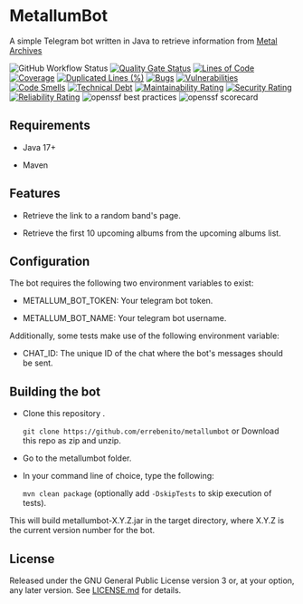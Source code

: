 # MetallumBot

A simple Telegram bot written in Java to retrieve information from [Metal Archives](https://www.metal-archives.com/)

![GitHub Workflow Status](https://img.shields.io/github/actions/workflow/status/errebenito/metallumbot/maven.yml?color=%2300aa00&logo=github) [![Quality Gate Status](https://sonarcloud.io/api/project_badges/measure?project=errebenito_metallumbot&metric=alert_status)](https://sonarcloud.io/dashboard?id=errebenito_metallumbot) [![Lines of Code](https://sonarcloud.io/api/project_badges/measure?project=errebenito_metallumbot&metric=ncloc)](https://sonarcloud.io/dashboard?id=errebenito_metallumbot) [![Coverage](https://sonarcloud.io/api/project_badges/measure?project=errebenito_metallumbot&metric=coverage)](https://sonarcloud.io/dashboard?id=errebenito_metallumbot) [![Duplicated Lines (%)](https://sonarcloud.io/api/project_badges/measure?project=errebenito_metallumbot&metric=duplicated_lines_density)](https://sonarcloud.io/dashboard?errebenito_metallumbot) [![Bugs](https://sonarcloud.io/api/project_badges/measure?project=errebenito_metallumbot&metric=bugs)](https://sonarcloud.io/dashboard?id=errebenito_metallumbot) [![Vulnerabilities](https://sonarcloud.io/api/project_badges/measure?project=errebenito_metallumbot&metric=vulnerabilities)](https://sonarcloud.io/dashboard?id=errebenito_metallumbot) [![Code Smells](https://sonarcloud.io/api/project_badges/measure?project=errebenito_metallumbot&metric=code_smells)](https://sonarcloud.io/dashboard?id=errebenito_metallumbot) [![Technical Debt](https://sonarcloud.io/api/project_badges/measure?project=errebenito_metallumbot&metric=sqale_index)](https://sonarcloud.io/dashboard?id=errebenito_metallumbot) [![Maintainability Rating](https://sonarcloud.io/api/project_badges/measure?project=errebenito_metallumbot&metric=sqale_rating)](https://sonarcloud.io/dashboard?id=errebenito_metallumbot) [![Security Rating](https://sonarcloud.io/api/project_badges/measure?project=errebenito_metallumbot&metric=security_rating)](https://sonarcloud.io/dashboard?id=errebenito_metallumbot) [![Reliability Rating](https://sonarcloud.io/api/project_badges/measure?project=errebenito_metallumbot&metric=reliability_rating)](https://sonarcloud.io/dashboard?id=errebenito_metallumbot) ![openssf best practices](https://img.shields.io/cii/percentage/7223?label=openssf%20best%20practices) ![openssf scorecard](https://img.shields.io/ossf-scorecard/github.com/errebenito/metallumbot?label=openssf%20scorecard)

## Requirements

- Java 17+

- Maven

## Features

- Retrieve the link to a random band's page.

- Retrieve the first 10 upcoming albums from the upcoming albums list.

## Configuration
The bot requires the following two environment variables to exist:

- METALLUM_BOT_TOKEN: Your telegram bot token.

- METALLUM_BOT_NAME: Your telegram bot username.

Additionally, some tests make use of the following environment variable:

- CHAT_ID: The unique ID of the chat where the bot's messages should be sent.

## Building the bot

- Clone this repository .

    `git clone https://github.com/errebenito/metallumbot` or Download this repo as zip and unzip.

- Go to the metallumbot folder.

- In your command line of choice, type the following:

    `mvn clean package` (optionally add `-DskipTests` to skip execution of tests).

This will build metallumbot-X.Y.Z.jar in the target directory, where X.Y.Z is the current version number for the bot.

License
-------
Released under the GNU General Public License version 3 or, at your option, any later version.
See [LICENSE.md][license] for details.

[license]: LICENSE.md

